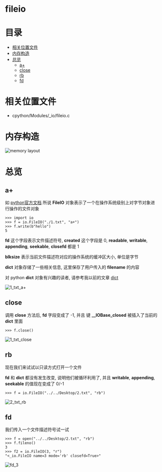 # fileio

# 目录

* [相关位置文件](#相关位置文件)
* [内存构造](#内存构造)
* [总览](#总览)
	* [a+](#a+)
	* [close](#close)
	* [rb](#rb)
	* [fd](#fd)

# 相关位置文件
* cpython/Modules/_io/fileio.c

# 内存构造

![memory layout](https://github.com/zpoint/CPython-Internals/blob/master/Modules/io/fileio/layout.png)

# 总览

## a+

如 [python官方文档](https://docs.python.org/3/library/io.html#raw-file-i-o) 所说 **FileIO** 对象表示了一个在操作系统级别上对字节对象进行操作的文件对象

```python3
>>> import io
>>> f = io.FileIO("./1.txt", "a+")
>>> f.write(b"hello")
5

```

**fd** 这个字段表示文件描述符号, **created** 这个字段是 0, **readable**, **writable**, **appending**, **seekable**, **closefd** 都是 1

**blksize** 表示当前文件描述符对应的操作系统的缓冲区大小, 单位是字节

**dict** 对象存储了一些相关信息, 这里保存了用户传入的 **filename** 的内容

对 python **dict** 对象有兴趣的读者, 请参考我以前的文章 [dict](https://github.com/zpoint/CPython-Internals/blob/master/BasicObject/dict/dict_cn.md)

![1_txt_a+](https://github.com/zpoint/CPython-Internals/blob/master/Modules/io/fileio/1_txt_a+.png)

## close

调用 **close** 方法后, **fd** 字段变成了 -1, 并且 键 **__IOBase_closed** 被插入了当前的 **dict** 里面

```python3
>>> f.close()

```

![1_txt_close](https://github.com/zpoint/CPython-Internals/blob/master/Modules/io/fileio/1_txt_close.png)

## rb

现在我们来试试以只读方式打开一个文件

**fd** 和 **dict** 都没有发生改变, 说明他们被循环利用了, 并且 **writable**, **appending**, **seekable** 的值现在变成了 0/-1

```python3
>>> f = io.FileIO("../../Desktop/2.txt", "rb")

```

![2_txt_rb](https://github.com/zpoint/CPython-Internals/blob/master/Modules/io/fileio/2_txt_rb.png)

## fd

我们传入一个文件描述符号试一试

```python3
>>> f = open("../../Desktop/2.txt", "rb")
>>> f.fileno()
3
>>> f2 = io.FileIO(3, "r")
"<_io.FileIO name=3 mode='rb' closefd=True>"

```

![fd_3](https://github.com/zpoint/CPython-Internals/blob/master/Modules/io/fileio/fd_3.png)

